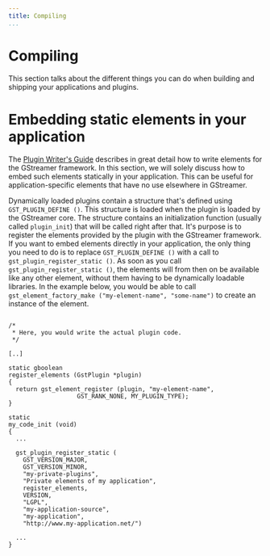 ```yaml
---
title: Compiling
...
```


# Compiling

This section talks about the different things you can do when building
and shipping your applications and plugins.

# Embedding static elements in your application

The [Plugin Writer's
Guide](http://gstreamer.freedesktop.org/data/doc/gstreamer/head/pwg/html/index.html)
describes in great detail how to write elements for the GStreamer
framework. In this section, we will solely discuss how to embed such
elements statically in your application. This can be useful for
application-specific elements that have no use elsewhere in GStreamer.

Dynamically loaded plugins contain a structure that's defined using
`GST_PLUGIN_DEFINE ()`. This structure is loaded when the plugin is
loaded by the GStreamer core. The structure contains an initialization
function (usually called `plugin_init`) that will be called right after
that. It's purpose is to register the elements provided by the plugin
with the GStreamer framework. If you want to embed elements directly in
your application, the only thing you need to do is to replace
`GST_PLUGIN_DEFINE ()` with a call to `gst_plugin_register_static ()`.
As soon as you call `gst_plugin_register_static ()`, the elements will
from then on be available like any other element, without them having to
be dynamically loadable libraries. In the example below, you would be
able to call `gst_element_factory_make
("my-element-name", "some-name")` to create an instance of the element.

``` 

/*
 * Here, you would write the actual plugin code.
 */

[..]

static gboolean
register_elements (GstPlugin *plugin)
{
  return gst_element_register (plugin, "my-element-name",
                   GST_RANK_NONE, MY_PLUGIN_TYPE);
}

static
my_code_init (void)
{
  ...

  gst_plugin_register_static (
    GST_VERSION_MAJOR,
    GST_VERSION_MINOR,
    "my-private-plugins",
    "Private elements of my application",
    register_elements,
    VERSION,
    "LGPL",
    "my-application-source",
    "my-application",
    "http://www.my-application.net/")

  ...
}

    
```

